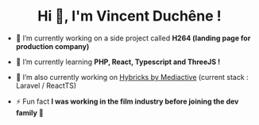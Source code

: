 <h1 align="center">Hi 👋, I'm Vincent Duchêne !</h1>



- 🔭 I’m currently working on a side project called **H264 (landing page for production company)**

- 🌱 I’m currently learning **PHP, React, Typescript and ThreeJS !**

- 🔭 I’m also currently working on [Hybricks by Mediactive](https://www.mediactive-digital.com/newsroom/etudes-de-cas/hybricks-inventer-evenement-digital/) (current stack : Laravel / ReactTS)

- ⚡ Fun fact **I was working in the film industry before joining the dev family 🚀**

